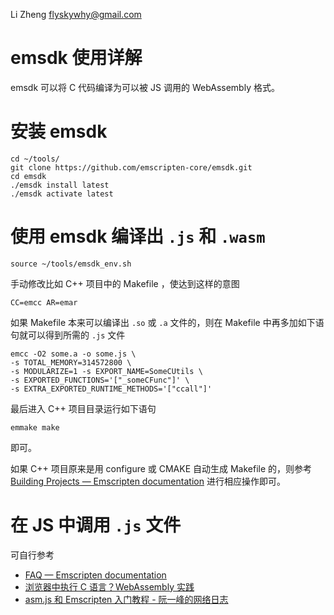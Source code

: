 Li Zheng flyskywhy@gmail.com

# emsdk 使用详解
emsdk 可以将 C 代码编译为可以被 JS 调用的 WebAssembly 格式。

# 安装 emsdk

    cd ~/tools/
    git clone https://github.com/emscripten-core/emsdk.git
    cd emsdk
    ./emsdk install latest
    ./emsdk activate latest

# 使用 emsdk 编译出 `.js` 和 `.wasm`

    source ~/tools/emsdk_env.sh

手动修改比如 C++ 项目中的 Makefile ，使达到这样的意图

    CC=emcc AR=emar

如果 Makefile 本来可以编译出 `.so` 或 `.a` 文件的，则在 Makefile 中再多加如下语句就可以得到所需的 `.js` 文件

    emcc -O2 some.a -o some.js \
    -s TOTAL_MEMORY=314572800 \
    -s MODULARIZE=1 -s EXPORT_NAME=SomeCUtils \
    -s EXPORTED_FUNCTIONS='["_someCFunc"]' \
    -s EXTRA_EXPORTED_RUNTIME_METHODS='["ccall"]'

最后进入 C++ 项目目录运行如下语句

    emmake make

即可。

如果 C++ 项目原来是用 configure 或 CMAKE 自动生成 Makefile 的，则参考 [Building Projects — Emscripten documentation](https://emscripten.org/docs/compiling/Building-Projects.html) 进行相应操作即可。

# 在 JS 中调用 `.js` 文件
可自行参考

* [FAQ — Emscripten documentation](https://emscripten.org/docs/getting_started/FAQ.html)
* [浏览器中执行 C 语言？WebAssembly 实践](https://zhuanlan.zhihu.com/p/101686085)
* [asm.js 和 Emscripten 入门教程 - 阮一峰的网络日志](https://www.ruanyifeng.com/blog/2017/09/asmjs_emscripten.html)
